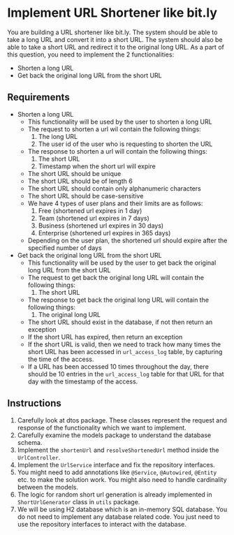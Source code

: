 # Implement URL Shortener like bit.ly

You are building a URL shortener like bit.ly. The system should be able to take a long URL and convert it into a short URL. The system should also be able to take a short URL and redirect it to the original long URL.
As a part of this question, you need to implement the 2 functionalities:

- Shorten a long URL
- Get back the original long URL from the short URL

## Requirements

- Shorten a long URL
  - This functionality will be used by the user to shorten a long URL
  - The request to shorten a url wil contain the following things:
    1. The long URL
    2. The user id of the user who is requesting to shorten the URL
  - The response to shorten a url will contain the following things:
    1. The short URL
    2. Timestamp when the short url will expire
  - The short URL should be unique
  - The short URL should be of length 6
  - The short URL should contain only alphanumeric characters
  - The short URL should be case-sensitive
  - We have 4 types of user plans and their limits are as follows:
    1. Free (shortened url expires in 1 day)
    2. Team (shortened url expires in 7 days)
    3. Business (shortened url expires in 30 days)
    4. Enterprise (shortened url expires in 365 days)
  - Depending on the user plan, the shortened url should expire after the specified number of days
- Get back the original long URL from the short URL
  - This functionality will be used by the user to get back the original long URL from the short URL
  - The request to get back the original long URL will contain the following things:
    1. The short URL
  - The response to get back the original long URL will contain the following things:
    1. The original long URL
  - The short URL should exist in the database, if not then return an exception
  - If the short URL has expired, then return an exception
  - If the short URL is valid, then we need to track how many times the short URL has been accessed in `url_access_log` table, by capturing the time of the access.
  - If a URL has been accessed 10 times throughout the day, there should be 10 entries in the `url_access_log` table for that URL for that day with the timestamp of the access.

## Instructions

1. Carefully look at dtos package. These classes represent the request and response of the functionality which we want to implement.
2. Carefully examine the models package to understand the database schema.
3. Implement the `shortenUrl` and `resolveShortenedUrl` method inside the `UrlController`.
4. Implement the `UrlService` interface and fix the repository interfaces.
5. You might need to add annotations like `@Service`, `@Autowired`, `@Entity` etc. to make the solution work. You might also need to handle cardinality between the models.
6. The logic for random short url generation is already implemented in `ShortUrlGenerator` class in `utils` package.
7. We will be using H2 database which is an in-memory SQL database. You do not need to implement any database related code. You just need to use the repository interfaces to interact with the database.
